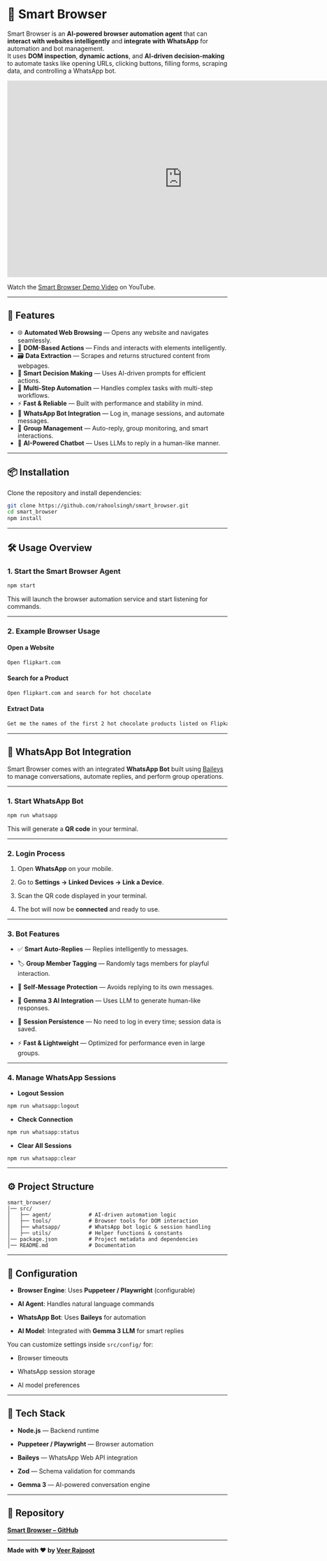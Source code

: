 # 🧠 Smart Browser

Smart Browser is an **AI-powered browser automation agent** that can **interact with websites intelligently** and **integrate with WhatsApp** for automation and bot management.  
It uses **DOM inspection**, **dynamic actions**, and **AI-driven decision-making** to automate tasks like opening URLs, clicking buttons, filling forms, scraping data, and controlling a WhatsApp bot.

<iframe width="800" height="450" src="https://www.youtube.com/embed/poLt3p_HRyc"
title="Smart Browser Demo" frameborder="0" allow="accelerometer; autoplay; clipboard-write;
encrypted-media; gyroscope; picture-in-picture; web-share" allowfullscreen>
</iframe>


Watch the [Smart Browser Demo Video](https://www.youtube.com/watch?v=poLt3p_HRyc) on YouTube.

---

## 🚀 Features

- 🌐 **Automated Web Browsing** — Opens any website and navigates seamlessly.
- 🧩 **DOM-Based Actions** — Finds and interacts with elements intelligently.
- 🗃️ **Data Extraction** — Scrapes and returns structured content from webpages.
- 🧠 **Smart Decision Making** — Uses AI-driven prompts for efficient actions.
- 🔄 **Multi-Step Automation** — Handles complex tasks with multi-step workflows.
- ⚡ **Fast & Reliable** — Built with performance and stability in mind.
- 💬 **WhatsApp Bot Integration** — Log in, manage sessions, and automate messages.
- 🤖 **Group Management** — Auto-reply, group monitoring, and smart interactions.
- 🧠 **AI-Powered Chatbot** — Uses LLMs to reply in a human-like manner.

---

## 📦 Installation

Clone the repository and install dependencies:

```bash
git clone https://github.com/rahoolsingh/smart_browser.git
cd smart_browser
npm install

```

----------

## 🛠️ Usage Overview

### **1. Start the Smart Browser Agent**

```bash
npm start

```

This will launch the browser automation service and start listening for commands.

----------

### **2. Example Browser Usage**

#### **Open a Website**

```bash
Open flipkart.com

```

#### **Search for a Product**

```bash
Open flipkart.com and search for hot chocolate

```

#### **Extract Data**

```bash
Get me the names of the first 2 hot chocolate products listed on Flipkart

```

----------

## 📱 WhatsApp Bot Integration

Smart Browser comes with an integrated **WhatsApp Bot** built using [Baileys](https://github.com/adiwajshing/Baileys) to manage conversations, automate replies, and perform group operations.

----------

### **1. Start WhatsApp Bot**

```bash
npm run whatsapp

```

This will generate a **QR code** in your terminal.

----------

### **2. Login Process**

1.  Open **WhatsApp** on your mobile.
    
2.  Go to **Settings → Linked Devices → Link a Device**.
    
3.  Scan the QR code displayed in your terminal.
    
4.  The bot will now be **connected** and ready to use.
    

----------

### **3. Bot Features**

-   ✅ **Smart Auto-Replies** — Replies intelligently to messages.
    
-   🏷️ **Group Member Tagging** — Randomly tags members for playful interaction.
    
-   🚫 **Self-Message Protection** — Avoids replying to its own messages.
    
-   🧠 **Gemma 3 AI Integration** — Uses LLM to generate human-like responses.
    
-   📂 **Session Persistence** — No need to log in every time; session data is saved.
    
-   ⚡ **Fast & Lightweight** — Optimized for performance even in large groups.
    

----------

### **4. Manage WhatsApp Sessions**

-   **Logout Session**
    

```bash
npm run whatsapp:logout

```

-   **Check Connection**
    

```bash
npm run whatsapp:status

```

-   **Clear All Sessions**
    

```bash
npm run whatsapp:clear

```

----------

## ⚙️ Project Structure

```
smart_browser/
│── src/
│   ├── agent/            # AI-driven automation logic
│   ├── tools/            # Browser tools for DOM interaction
│   ├── whatsapp/         # WhatsApp bot logic & session handling
│   ├── utils/            # Helper functions & constants
│── package.json          # Project metadata and dependencies
│── README.md             # Documentation

```

----------

## 🔧 Configuration

-   **Browser Engine**: Uses **Puppeteer / Playwright** (configurable)
    
-   **AI Agent**: Handles natural language commands
    
-   **WhatsApp Bot**: Uses **Baileys** for automation
    
-   **AI Model**: Integrated with **Gemma 3 LLM** for smart replies
    

You can customize settings inside `src/config/` for:

-   Browser timeouts
    
-   WhatsApp session storage
    
-   AI model preferences
    

----------

## 🧩 Tech Stack

-   **Node.js** — Backend runtime
    
-   **Puppeteer / Playwright** — Browser automation
    
-   **Baileys** — WhatsApp Web API integration
    
-   **Zod** — Schema validation for commands
    
-   **Gemma 3** — AI-powered conversation engine
    

----------

## 🔗 Repository

[**Smart Browser – GitHub**](https://github.com/rahoolsingh/smart_browser)

----------

**Made with ❤️ by [Veer Rajpoot](https://github.com/rahoolsingh)**
